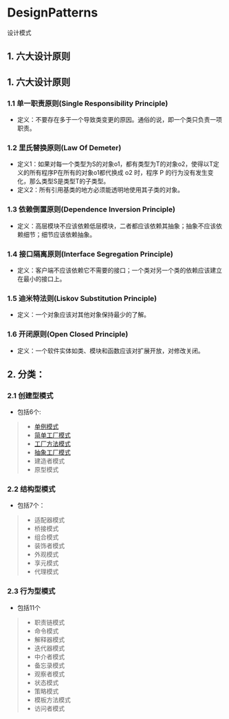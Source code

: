 # DesignPatterns
设计模式
## 1. 六大设计原则
## 1. 六大设计原则
### 1.1 单一职责原则(Single Responsibility Principle)
* 定义：不要存在多于一个导致类变更的原因。通俗的说，即一个类只负责一项职责。
### 1.2 里氏替换原则(Law Of Demeter)
* 定义1：如果对每一个类型为S的对象o1，都有类型为T的对象o2，使得以T定义的所有程序P在所有的对象o1都代换成 o2 时，程序 P 的行为没有发生变化，那么类型S是类型T的子类型。
* 定义2：所有引用基类的地方必须能透明地使用其子类的对象。
### 1.3 依赖倒置原则(Dependence Inversion Principle)
* 定义：高层模块不应该依赖低层模块，二者都应该依赖其抽象；抽象不应该依赖细节；细节应该依赖抽象。
### 1.4 接口隔离原则(Interface Segregation Principle)
* 定义：客户端不应该依赖它不需要的接口；一个类对另一个类的依赖应该建立在最小的接口上。 
### 1.5 迪米特法则(Liskov Substitution Principle)
* 定义：一个对象应该对其他对象保持最少的了解。
### 1.6 开闭原则(Open Closed Principle)
* 定义：一个软件实体如类、模块和函数应该对扩展开放，对修改关闭。
## 2. 分类：
### 2.1 创建型模式
* 包括6个:
>* [单例模式](src/main/java/com/tjudream/designpattern/singleton/README.md)
>* [简单工厂模式](src/main/java/com/tjudream/designpattern/factory/simplefactory/README.md)
>* [工厂方法模式](src/main/java/com/tjudream/designpattern/factory/factorymethod/README.md)
>* [抽象工厂模式](src/main/java/com/tjudream/designpattern/factory/abstractfactory/README.md)
>* 建造者模式
>* 原型模式
### 2.2 结构型模式
* 包括7个：
>* 适配器模式
>* 桥接模式
>* 组合模式
>* 装饰者模式
>* 外观模式
>* 享元模式
>* 代理模式
### 2.3 行为型模式
* 包括11个
>* 职责链模式
>* 命令模式
>* 解释器模式
>* 迭代器模式
>* 中介者模式
>* 备忘录模式
>* 观察者模式
>* 状态模式
>* 策略模式
>* 模板方法模式
>* 访问者模式
